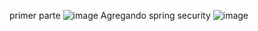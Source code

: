 primer parte
![image](https://github.com/user-attachments/assets/3abba45c-0dcb-4e6e-a65e-a6ad718629c8)
Agregando spring security
![image](https://github.com/user-attachments/assets/af15ebe1-294a-4ad2-9ecc-28f260e8b1cf)

